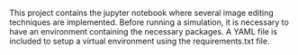 This project contains the jupyter notebook where several image editing techniques are implemented. 
Before running a simulation, it is necessary to have an environment containing the necessary packages.
A YAML file is included to setup a virtual environment using the requirements.txt file. 